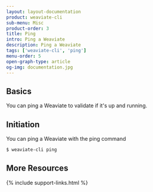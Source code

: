 ```yaml
---
layout: layout-documentation
product: weaviate-cli
sub-menu: Misc
product-order: 3
title: Ping
intro: Ping a Weaviate
description: Ping a Weaviate
tags: ['weaviate-cli', 'ping']
menu-order: 5
open-graph-type: article
og-img: documentation.jpg
---
```


## Basics

You can ping a Weaviate to validate if it's up and running.

## Initiation

You can ping a Weaviate with the ping command

```bash
$ weaviate-cli ping
```

## More Resources

{% include support-links.html %}